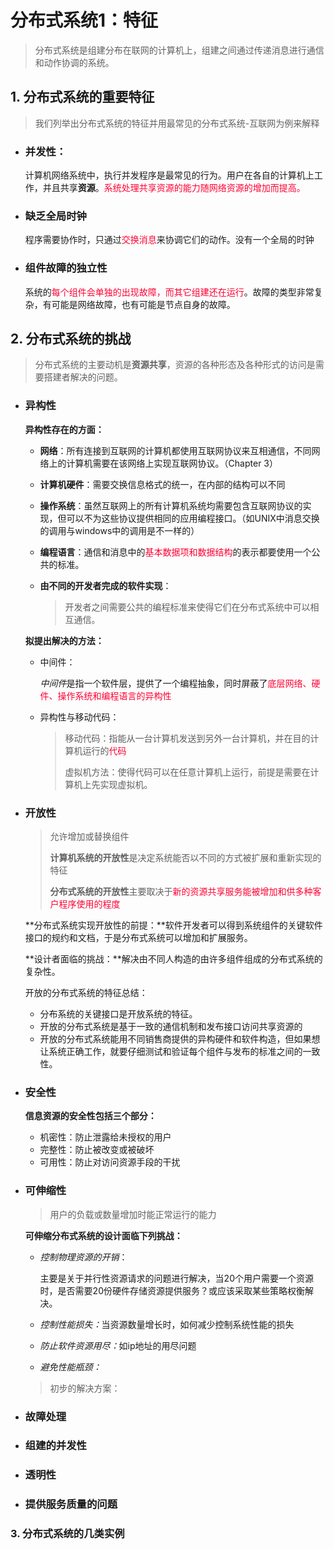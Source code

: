 # 分布式系统1：特征

> 分布式系统是组建分布在联网的计算机上，组建之间通过传递消息进行通信和动作协调的系统。

## 1. 分布式系统的重要特征

> 我们列举出分布式系统的特征并用最常见的分布式系统-互联网为例来解释

- ### 并发性：

  计算机网络系统中，执行并发程序是最常见的行为。用户在各自的计算机上工作，并且共享**资源**。<font color=#FF0033>系统处理共享资源的能力随网络资源的增加而提高。</font>

- ### 缺乏全局时钟

  程序需要协作时，只通过<font color=#FF0033>交换消息</font>来协调它们的动作。没有一个全局的时钟

- ### 组件故障的独立性

  系统的<font color=#ff0033>每个组件会单独的出现故障，而其它组建还在运行</font>。故障的类型非常复杂，有可能是网络故障，也有可能是节点自身的故障。

## 2. 分布式系统的挑战

> 分布式系统的主要动机是**资源共享**，资源的各种形态及各种形式的访问是需要搭建者解决的问题。

- ### 异构性

  **异构性存在的方面：**

  - **网络**：所有连接到互联网的计算机都使用互联网协议来互相通信，不同网络上的计算机需要在该网络上实现互联网协议。（Chapter 3）

  - **计算机硬件**：需要交换信息格式的统一，在内部的结构可以不同

  - **操作系统**：虽然互联网上的所有计算机系统均需要包含互联网协议的实现，但可以不为这些协议提供相同的应用编程接口。（如UNIX中消息交换的调用与windows中的调用是不一样的）

  - **编程语言**：通信和消息中的<font color=#ff0033>基本数据项和数据结构</font>的表示都要使用一个公共的标准。

  - **由不同的开发者完成的软件实现**：

    >  开发者之间需要公共的编程标准来使得它们在分布式系统中可以相互通信。

  **拟提出解决的方法：**

  - 中间件：

    <em>中间件</em>是指一个软件层，提供了一个编程抽象，同时屏蔽了<font color=#FF0033>底层网络、硬件、操作系统和编程语言的异构性</font>

  - 异构性与移动代码：

    > 移动代码：指能从一台计算机发送到另外一台计算机，并在目的计算机运行的<font color=#ff003>代码</font>
    >
    > 虚拟机方法：使得代码可以在任意计算机上运行，前提是需要在计算机上先实现虚拟机。

- ### 开放性

  > 允许增加或替换组件
  >
  > **计算机系统的开放性**是决定系统能否以不同的方式被扩展和重新实现的特征
  >
  > **分布式系统的开放性**主要取决于<font color=#ff0033>新的资源共享服务能被增加和供多种客户程序使用的程度</font>

  **分布式系统实现开放性的前提：**软件开发者可以得到系统组件的关键软件接口的规约和文档，于是分布式系统可以增加和扩展服务。

  **设计者面临的挑战：**解决由不同人构造的由许多组件组成的分布式系统的复杂性。

  开放的分布式系统的特征总结：

  - 分布系统的关键接口是开放系统的特征。
  - 开放的分布式系统是基于一致的通信机制和发布接口访问共享资源的
  - 开放的分布式系统能用不同销售商提供的异构硬件和软件构造，但如果想让系统正确工作，就要仔细测试和验证每个组件与发布的标准之间的一致性。

- ### 安全性

  **信息资源的安全性包括三个部分：**

  - 机密性：防止泄露给未授权的用户
  - 完整性：防止被改变或被破坏
  - 可用性：防止对访问资源手段的干扰

- ### 可伸缩性

  > 用户的负载或数量增加时能正常运行的能力

  **可伸缩分布式系统的设计面临下列挑战：**

  - <em>控制物理资源的开销</em>：

    主要是关于并行性资源请求的问题进行解决，当20个用户需要一个资源时，是否需要20份硬件存储资源提供服务？或应该采取某些策略权衡解决。

  - <em>控制性能损失：</em>当资源数量增长时，如何减少控制系统性能的损失

  - <em>防止软件资源用尽：</em>如ip地址的用尽问题

  - <em>避免性能瓶颈：</em>

  > 初步的解决方案：

- ### 故障处理

- ### 组建的并发性

- ### 透明性

- ### 提供服务质量的问题

### 3. 分布式系统的几类实例